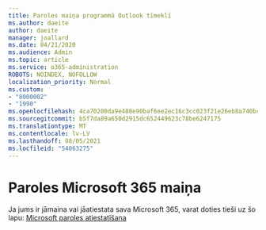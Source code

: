 ```yaml
---
title: Paroles maiņa programmā Outlook tīmeklī
ms.author: daeite
author: daeite
manager: joallard
ms.date: 04/21/2020
ms.audience: Admin
ms.topic: article
ms.service: o365-administration
ROBOTS: NOINDEX, NOFOLLOW
localization_priority: Normal
ms.custom:
- "8000002"
- "1990"
ms.openlocfilehash: 4ca70200da9e488e90baf6ee2ec16c3cc023f21e26eb8a740bcc3fce1557d6d3
ms.sourcegitcommit: b5f7da89a650d2915dc652449623c78be6247175
ms.translationtype: MT
ms.contentlocale: lv-LV
ms.lasthandoff: 08/05/2021
ms.locfileid: "54063275"
---
```

# <a name="change-your-microsoft-365-password"></a>Paroles Microsoft 365 maiņa

Ja jums ir jāmaina vai jāatiestata sava Microsoft 365, varat doties tieši uz šo lapu: [Microsoft paroles atiestatīšana](https://go.microsoft.com/fwlink/p/?linkid=841910)